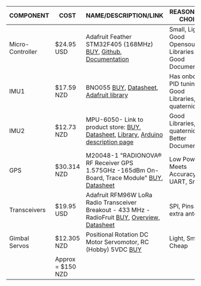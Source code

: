 
| COMPONENT | COST  | NAME/DESCRIPTION/LINK | REASONS FOR CHOICE |
|---------|----------|----|---------------|
|Micro-Controller|$24.95 USD|Adafruit Feather STM32F405 (168MHz) [BUY](https://www.adafruit.com/product/4382), [Github](https://github.com/adafruit/Adafruit-Feather-STM32F405-Express-PCB), [Documentation](https://www.digikey.co.nz/en/videos/a/adafruit/programming-the-adafruit-feather-stm32f405-express-with-stm32cubeide-maker-io)| Small, Light, Good Opensource Libraries & Good Documentation|
|IMU1|$17.59 NZD|BNO055 [BUY](https://nz.mouser.com/ProductDetail/Bosch-Sensortec/BNO055?qs=QhAb4EtQfbV8Z2YmISucWw%3D%3D), [Datasheet](https://nz.mouser.com/datasheet/2/783/BST-BNO055-DS000-1509603.pdf), [Adafruit library](https://learn.adafruit.com/adafruit-bno055-absolute-orientation-sensor/arduino-code)| Has onboard PID tuning, Good Libraries, quaternions|
|IMU2|$12.73 NZD|MPU-6050- Link to product store: [BUY](https://nz.mouser.com/ProductDetail/TDK-InvenSense/MPU-6050?qs=sGAEpiMZZMs29kr3d%252BndIw9GjDKvhDTrDi0Wq22t2QQ%3D), [Datasheet](https://invensense.tdk.com/wp-content/uploads/2015/02/MPU-6000-Datasheet1.pdf), [Library](https://github.com/jrowberg/i2cdevlib/tree/master/Arduino/MPU6050), [Arduino description page](https://playground.arduino.cc/Main/MPU-6050/)|Good Libraries, quaternions, Better Documentation|
|GPS|$30.314 NZD|M20048-1 "RADIONOVA® RF Receiver GPS 1.575GHz -165dBm On-Board, Trace Module" [BUY](https://www.digikey.co.nz/product-detail/en/antenova/M20048-1/627-1099-1-ND/7931498), [Datasheet](http://antenova.com/wp-content/uploads/2017/10/M20048-1-PS-1.0.pdfhttp://antenova.com/wp-content/uploads/2017/10/M20048-1-PS-1.0.pdf)|Low Power, Meets Accuracy Req., UART, Small|
|Transceivers|$19.95 USD|Adafruit RFM96W LoRa Radio Transceiver Breakout - 433 MHz - RadioFruit [BUY](https://www.adafruit.com/product/3073), [Overview](https://learn.adafruit.com/adafruit-rfm69hcw-and-rfm96-rfm95-rfm98-lora-packet-padio-breakouts?fbclid=IwAR35VbMkCNa8vlXsCGSQ_aMt7WncGXr0NET0dsGQH1ARlQAluhj9rdhM1OQ), [Datasheet](https://cdn-learn.adafruit.com/downloads/pdf/adafruit-rfm69hcw-and-rfm96-rfm95-rfm98-lora-packet-padio-breakouts.pdf?timestamp=1592280787)|SPI, Pins for extra antenna|
|Gimbal Servos|$12.305 NZD|	Positional Rotation DC Motor Servomotor, RC (Hobby) 5VDC [BUY](https://www.digikey.com/products/en?mpart=169&v=1528)|Light, Small, Cheap|
||Approx = $150 NZD||||
